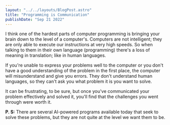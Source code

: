 ```yaml
---
layout: "../../layouts/BlogPost.astro"
title: "Programming is Communication"
publishDate: "Sep 21 2022"
---
```

I think one of the hardest parts of computer programming is bringing your brain down to the level of a computer's. Computers are not intelligent; they are only able to execute our instructions at very high speeds. So when talking to them in their own language (programming) there's a loss of meaning in translation; like in human languages.

If you're unable to express your problems well to the computer or you don't have a good understanding of the problem in the first place, the computer will misunderstand and give you errors. They don't understand human languages, so they can't ask you what problem it is you want to solve.

It can be frustrating, to be sure, but once you've communicated your problem effectively and solved it, you'll find that the challenges you went through were worth it.

**P. S:** There are several AI-powered programs available today that seek to solve these problems, but they are not quite at the level we want them to be.
